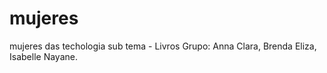 # mujeres
mujeres das techologia
sub tema - Livros
Grupo: Anna Clara, Brenda Eliza, Isabelle Nayane.
